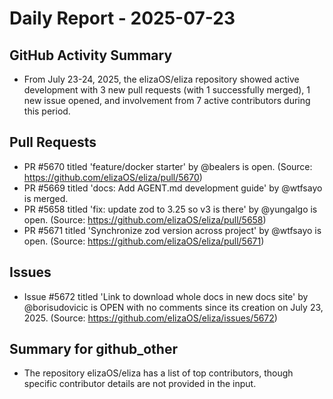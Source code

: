 # Daily Report - 2025-07-23

## GitHub Activity Summary
- From July 23-24, 2025, the elizaOS/eliza repository showed active development with 3 new pull requests (with 1 successfully merged), 1 new issue opened, and involvement from 7 active contributors during this period.

## Pull Requests
- PR #5670 titled 'feature/docker starter' by @bealers is open. (Source: https://github.com/elizaOS/eliza/pull/5670)
- PR #5669 titled 'docs: Add AGENT.md development guide' by @wtfsayo is merged.
- PR #5658 titled 'fix: update zod to 3.25 so v3 is there' by @yungalgo is open. (Source: https://github.com/elizaOS/eliza/pull/5658)
- PR #5671 titled 'Synchronize zod version across project' by @wtfsayo is open. (Source: https://github.com/elizaOS/eliza/pull/5671)

## Issues
- Issue #5672 titled 'Link to download whole docs in new docs site' by @borisudovicic is OPEN with no comments since its creation on July 23, 2025. (Source: https://github.com/elizaOS/eliza/issues/5672)

## Summary for github_other
- The repository elizaOS/eliza has a list of top contributors, though specific contributor details are not provided in the input.